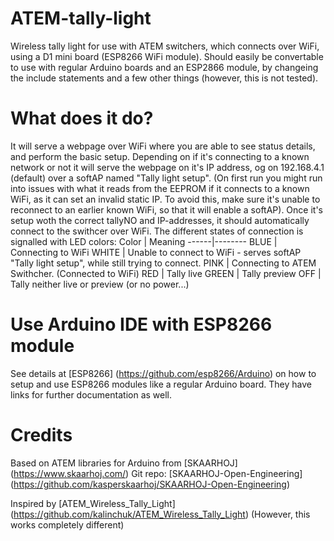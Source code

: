# ATEM-tally-light
Wireless tally light for use with ATEM switchers, which connects over WiFi, using a D1 mini board (ESP8266 WiFi module). Should easily be convertable to use with regular Arduino boards and an ESP2866 module, by changeing the include statements and a few other things (however, this is not tested).

# What does it do?
It will serve a webpage over WiFi where you are able to see status details, and perform the basic setup. Depending on if it's connecting to a known network or not it will serve the webpage on it's IP address, og on 192.168.4.1 (default) over a softAP named "Tally light setup". (On first run you might run into issues with what it reads from the EEPROM if it connects to a known WiFi, as it can set an invalid static IP. To avoid this, make sure it's unable to reconnect to an earlier known WiFi, so that it will enable a softAP).
Once it's setup woth the correct tallyNO and IP-addresses, it should automatically connect to the swithcer over WiFi.
The different states of connection is signalled with LED colors:
Color | Meaning
------|--------
BLUE | Connecting to WiFi
WHITE | Unable to connect to WiFi - serves softAP "Tally light setup", while still trying to connect.
PINK | Connecting to ATEM Swithcher. (Connected to WiFi)
RED | Tally live
GREEN | Tally preview
OFF | Tally neither live or preview (or no power...)

# Use Arduino IDE with ESP8266 module
See details at [ESP8266] (https://github.com/esp8266/Arduino) on how to setup and use ESP8266 modules like a regular Arduino board.
They have links for further documentation as well.

# Credits
Based on ATEM libraries for Arduino from [SKAARHOJ] (https://www.skaarhoj.com/)
Git repo: [SKAARHOJ-Open-Engineering] (https://github.com/kasperskaarhoj/SKAARHOJ-Open-Engineering)

Inspired by [ATEM_Wireless_Tally_Light] (https://github.com/kalinchuk/ATEM_Wireless_Tally_Light) (However, this works completely different)
